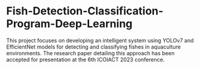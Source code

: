 # Fish-Detection-Classification-Program-Deep-Learning
This project focuses on developing an intelligent system using YOLOv7 and EfficientNet models for detecting and classifying fishes in aquaculture environments. The research paper detailing this approach has been accepted for presentation at the  6th ICOIACT 2023 conference.
